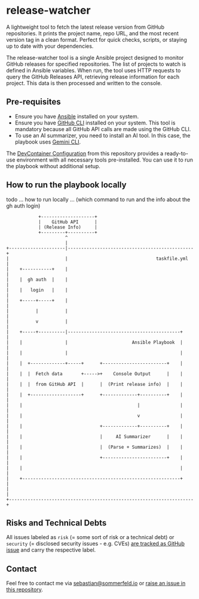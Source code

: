 # release-watcher

A lightweight tool to fetch the latest release version from GitHub repositories. It prints the project name, repo URL, and the most recent version tag in a clean format. Perfect for quick checks, scripts, or staying up to date with your dependencies.

The release-watcher tool is a single Ansible project designed to monitor GitHub releases for specified repositories. The list of projects to watch is defined in Ansible variables. When run, the tool uses HTTP requests to query the GitHub Releases API, retrieving release information for each project. This data is then processed and written to the console.

## Pre-requisites

- Ensure you have [Ansible](https://docs.ansible.com/ansible/latest/installation_guide/intro_installation.html) installed on your system.
- Ensure you have [GitHub CLI](https://cli.github.com/) installed on your system. This tool is mandatory because all GitHub API calls are made using the GitHub CLI.
- To use an AI summarizer, you need to install an AI tool. In this case, the playbook uses [Gemini CLI](https://github.com/google-gemini/gemini-cli).

The [DevContainer Configuration](.devcontainer/Dockerfile) from this repository provides a ready-to-use environment with all necessary tools pre-installed. You can use it to run the playbook without additional setup.

## How to run the playbook locally

todo ... how to run locally ... (which command to run and the info about the gh auth login)

```ditaa
            +--------------------+
            |    GitHub API      |
            | (Release Info)     |
            +---------+----------+
                      ^
                      |
+---------------------|-----------------------------------------------+
|                     |                                 taskfile.yml  |
|    +-----------+    |                                               |
|    |  gh auth  |    |                                               |
|    |   login   |    |                                               |
|    +-----+-----+    |                                               |
|          |          |                                               |
|          v          |                                               |
|    +-----+----------|------------------------------------------+    |
|    |                |                        Ansible Playbook  |    |
|    |                |                                          |    |
|    |  +-------------+-----+      +------------------------+    |    |
|    |  |  Fetch data       +----->+    Console Output      |    |    |
|    |  |  from GitHub API  |      |  (Print release info)  |    |    |
|    |  +-------------------+      +-------------+----------+    |    |
|    |                                           |               |    |
|    |                                           v               |    |
|    |                             +-------------+----------+    |    |
|    |                             |     AI Summarizer      |    |    |
|    |                             |  (Parse + Summarizes)  |    |    |
|    |                             +------------------------+    |    |
|    |                                                           |    |
|    +-----------------------------------------------------------+    |
|                                                                     |
+---------------------------------------------------------------------+
```

## Risks and Technical Debts

All issues labeled as `risk` (= some sort of risk or a technical debt) or `security` (= disclosed security issues - e.g. CVEs) [are tracked as GitHub issue](https://github.com/sommerfeld-io/release-watcher/issues?q=is%3Aissue+label%3Asecurity%2Crisk+is%3Aopen) and carry the respective label.

## Contact

Feel free to contact me via <sebastian@sommerfeld.io> or [raise an issue in this repository](https://github.com/sommerfeld-io/release-watcher/issues).
